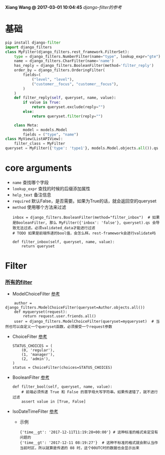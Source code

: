 **Xiang Wang @ 2017-03-01 10:04:45**
*django-filter的参考*

# 基础
```python
pip install django-filter
import django_filters
class MyFilter(django_filters.rest_framework.FilterSet):
    type = django_filters.NumberFilter(name="type", lookup_expr="gte")
    name = django_filters.CharFilter(name='name')
    has_reply = django_filters.BooleanFilter(method='filter_reply')
    order_by = django_filters.OrderingFilter(
        fields=(
            ("level", "level"),
            ("customer__focus", "customer__focus"),
        )
    )
    def filter_reply(self, queryset, name, value):
        if value is True:
            return queryset.exclude(reply="")
        else:
            return queryset.filter(reply="")

    class Meta:
        model = models.Model
        fields = ("type", "name")
class MyView(ListAPIView):
    filter_class = MyFilter
queryset = MyFilter({'type': 'type1'}, models.Model.objects.all()).qs
```

# core arguments
* `name` 查找哪个字段
* `lookup_expr` 查找的时候的后缀添加属性
* `help_text` 备注信息
* `required` 默认False，是否需要。如果为True的话，就会返回空的queryset
* `method` 使用哪个方法来过滤
    ```
    inbox = django_filters.BooleanFilter(method="filter_inbox")  # 如果是BooleanFilter, 那么 MyFilter({'inbox': 'false'}, queryset).qs 会导致无法过滤。必须validated_data才能进行过滤
    # TODO 如果是前端传递的bool值，会怎么样。rest-framework会进行validate吗

    def filter_inbox(self, queryset, name, value):
        return queryset
    ```


# Filter


### [所有的filter](https://django-filter.readthedocs.io/en/master/ref/filters.html)
* ModelChoiceFilter [参考](http://django-filter.readthedocs.io/en/develop/ref/filters.html#modelchoicefilter)
```
    author = django_filters.ModelChoiceFilter(queryset=Author.objects.all())
    def myqueryset(request):
        return request.user.friends.all()
    user = django_filters.ModelChoiceFilter(queryset=myqueryset)  # 当然也可以自定义一个queryset函数，必须接受一个request参数
```

* ChoiceFilter [参考](https://django-filter.readthedocs.io/en/develop/ref/filters.html#choicefilter)
    ```
    STATUS_CHOICES = (
        (0, 'regular'),
        (1, 'manager'), 
        (2, 'admin'),
    )
    status = ChoiceFilter(choices=STATUS_CHOICES)
    ```

* BooleanFilter [参考](http://django-filter.readthedocs.io/en/master/ref/filters.html#booleanfilter)
    ```
    def filter_bool(self, queryset, name, value):
        # 前端必须传递 True 和 False 的首字母大写字符串。如果传递错了，就不进行过滤
        assert value in [True, False]
    ```

* IsoDateTimeFilter [参考](https://django-filter.readthedocs.io/en/1.1.0/ref/filters.html#isodatetimefilter)
    * 示例
        ```
        {'time__gt': '2017-12-11T11:19:28+00:00'} # 这种标准的格式肯定没有问题的
        {'time__gt': '2017-12-11 08:19:27'}  # 这种不标准的格式就会默认当作当前时区，所以就算是传递的 08 时，这个00UTC时的数据也会显示出来
        ```
